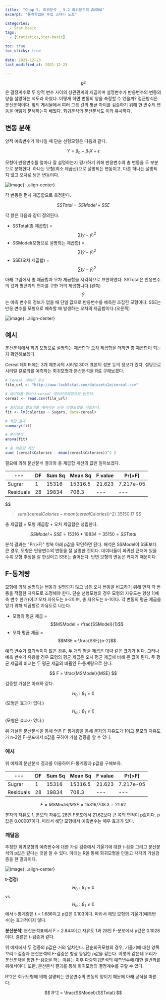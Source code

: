 ```yaml
---
title:  "Chap 5. 회귀분석 _ 5.2 회귀분석의 ANOVA" 
excerpt: "통계학입문 수업 스터디 노트"

categories:
  - Stat-basic
tags:
  - [Statistics,Stat-basic]

toc: true
toc_sticky: true
 
date: 2021-12-23
last_modified_at: 2021-12-23

---
```


$$R^2$$은 결정계수로 두 양적 변수 사이의 상관관계의 제곱이며 설명변수가 반응변수의 변동의 양을 설명하는 척도라 하였다. 어떻게 하면 변동의 양을 측정할 수 있을까? 접근방식은 분산분석이다. 앞의 게시물에서 여러 그룹 간의 평균 차이를 검증하기 위해 한 변수의 변동을 어떻게 분해하는지 배웠다. 회귀분석의 분산분석도 이와 유사하다. 

## 변동 분해 

양적 예측변수가 하나일 때 단순 선형모형은 다음과 같다. 

$$
Y = \beta_0 + \beta_1 X + \epsilon
$$

모형이 반응변수를 얼마나 잘 설명하는지 평가하기 위해 반응변수의 총 변동을 두 부분으로 분해한다. 하나는 모형(최소 제곱선)으로 설명되는 변동이고, 다른 하나는 설명되지 않고 오차로 남은 변동이다. 

![image](https://user-images.githubusercontent.com/67791317/147206978-8f91fb4f-6c15-400c-8269-e94b7bffad71.png){: .align-center}

각 변동은 편차 제곱합으로 측정한다. 

$$
SSTotal = SSModel + SSE 
$$

각 항은 다음과 같이 정의된다. 

- SSTotal(총 제곱합) = $$\sum(y-\bar y)^2$$
- SSModel(모형으로 설명되는 제곱합) = $$\sum(\hat y - \bar y)^2$$
- SSE(오차 제곱합) = $$\sum(y-\hat y)^2$$

아래 그림에서 총 제곱합과 오차 제곱합을 시각적으로 표현하였다. SSTotal은 반응변수의 값과 평균과의 편차를 구한 거의 제곱합니다.(왼쪽) $$\bar y$$는 예측 변수의 정보가 없을 때 단일 값으로 반응변수를 예측한 조잡한 모형이다. SSE는 반응 변수를 모형으로 예측할 때 발생하는 오차의 제곱합이다.(오른쪽) 

![image](https://user-images.githubusercontent.com/67791317/147207766-a1fcca46-530e-407d-bcc2-c48ac015f822.png){: .align-center}

## 예시

분산분석에서 회귀 모형으로 설명되는 제곱합과 오차 제곱합을 더하면 총 제곱합이 되는지 확인해보겠다. 

Cereal 데이터에는 3개 제조사의 시리얼 30개 표본의 성분 등의 정보가 있다. 설탕으로 시리얼 칼로리를 예측하는 회귀모형과 분산분석을 R로 구해보겠다. 

```r
# Cereal 데이터 주소
file_url <- "http://www.lock5stat.com/datasets2e/cereal.csv"

# 데이터를 읽어서 cereal 데이터프레임으로 만든다.
cereal <- read.csv(file_url)

# 설탕으로 칼로리를 예측하는 단순 선형모형을 적합한다.
fit <- lm(calories ~ Sugars, data=cereal)

# 적합 결과
summary(fit)

# 분산분석 
anova(fit)

# 총 제곱합 계산
sum( (cereal$Calories - mean(cereal$Calories))^2 )
```

필요에 의해 분산분석 결과와 총 제곱합 계산의 값만 알아보겠다. 

|---| DF | Sum Sq | Mean Sq | F value | Pr(>F) |
|---|---|---|---|---|---|
|Sugrar |1|15316|15316.5|21.623|7.217e-05|
|Residuals|28|19834|708.3|---|---|

$$
> sum((cereal$Calories - mean(cereal$Calories))^2)
35150.17
$$

총 제곱합 = 모형 제곱합 + 오차 제곱합은 성립한다. 

$$
SSModel + SSE = 15316 + 19834 = 35150 = SSTotal
$$

분석 결과는 "Pr(>F)" 항복 아래 p값을 확인하면 된다. 해석은 SSModel이 SSE보다 큰 경우, 모형은 반응변수의 변동을 잘 설명한 것이다. 데이터들이 회귀선 근처에 있을 수록 모형 추정을 잘 한것이고 SSE는 줄어든다. 반면 모형의 변동은 커지기 때문이다. 

## F-통계량

모형에 의해 설명되는 변동과 설명되지 않고 남은 오차 변동을 비교하기 위해 먼저 각 변동을 적절한 자유도로 조정해야 한다. 단순 선형모형의 경우 모형의 자유도는 항상 1(예측 변수 한개)이고 오차 자유도는 n-2이며, 총 자유도는 n-1이다. 각 변동의 평균 제곱을 얻기 위해 제곱항르 자유도로 나눈다.

- 모형의 평균 제곱 = $$MSModel = \frac{SSModel}{1}$$
- 오차 평균 제곱 = $$MSE = \frac{SSE}{n-2}$$

예측 변수가 효과적이지 않은 경우, 두 개의 평균 제곱은 대략 같은 크기가 된다. 그러나 예측 변수가 유용할 경우 모형의 평균 제곱은 오차 평균 제곱에 비해 큰 값이 된다. 두 평균 제곱의 비교는 두 평균 제곱의 비율인 F-통계량으로 한다.  

$$
F = \frac{MSModel}{MSE}
$$

검증할 가설은 아래와 같다. 

$$H_0 : \beta_1 = 0$$(모형은 효과가 없다.)    
$$H_\alpha : \beta_1 \neq 0$$(모형은 효과가 있다.)  

위 가설은 분산분석을 통해 얻은 F-통계량을 통해 분자의 자유도가 1이고 분모의 자유도가 n-2인 F-분포에서 p값을 구하여 가설 검증을 할 수 있다. 

### 예시 

위 예제의 분산분석 결과를 이용하여 F-통계량과 p값을 구해보자. 

|---| DF | Sum Sq | Mean Sq | F value | Pr(>F) |
|---|---|---|---|---|---|
|Sugrar |1|15316|15316.5|21.623|7.217e-05|
|Residuals|28|19834|708.3|---|---|

$$
F = MSModel/MSE = 15316/708.3 = 21.62
$$

분자의 자유도 1, 분모의 자유도 28인 F분포에서 21.62보다 큰 쪽의 면적이 p값이다. p값은 0.00007이다. 따라서 해당 모형에서 예측변수는 매우 효과가 있다.

### 깨달음

추정한 회귀모형의 예측변수에 대한 가설 검증에서 기울기에 대한 t-검증 그리고 분산분석의 p값은 같다는 것을 알 수 있다. 아래는 R을 통해 회귀모형을 만들고 각각의 가설검증을 한 결과이다. 

![image](https://user-images.githubusercontent.com/67791317/147240708-8074baee-5d1a-4e32-9dd4-855b518eb739.png){: .align-center}

**t-검정**) $$H_0 : \beta_1 = 0$$ vs $$H_\alpha : \beta_1 \neq 0$$에서 t-통계량은 t = 1.686이고 p값은 0.103이다. 따라서 해당 모형의 기울기(예측변수)는 효과적이지 않다. 

**분산분석**) 분산분석표에서 F = 2.844이고 자유도 1과 28인 F-분포에서 p값은 0.1028이다. 결론은 t-검증과 같다.

위 예제에서 두 검증의 p값은 거의 일치한다. 단순회귀모형의 경우, 기울기에 대한 양쪽꼬리 t-검증과 분산분석의 F-검증은 항상 동일한 p값을 갖는다. 이렇게 같은데 우리가 분산분석을 통한 F-검증을 하는 이유는 이후 다중회귀분석의 예측변수에 대한 일반화를 위해서이다. 또한, 분산분석 결과를 통해 회귀모형의 결정계수를 구할 수 있다. 

R^2은 회귀모형에 의해 설명되는 반응변수의 변동의 양이기 때문에 아래 공식을 따른다. 

$$
R^2 = \frac{SSModel}{SSTotal}
$$


